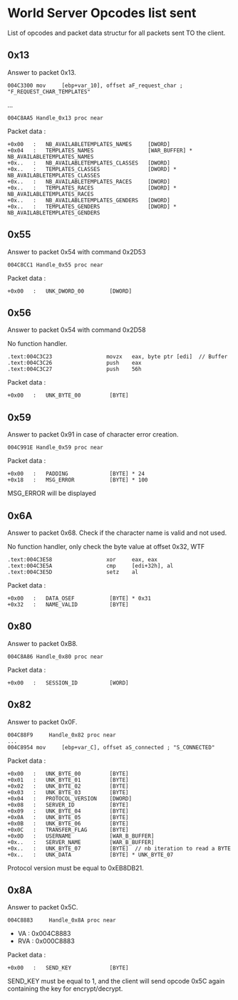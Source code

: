 # World Server Opcodes list sent

List of opcodes and packet data structur for all packets sent TO the
client.

## 0x13

Answer to packet 0x13.

    004C3300 mov     [ebp+var_10], offset aF_request_char ; "F_REQUEST_CHAR_TEMPLATES"

...

    004C8AA5 Handle_0x13 proc near

Packet data :

    +0x00   :   NB_AVAILABLETEMPLATES_NAMES     [DWORD]
    +0x04   :   TEMPLATES_NAMES                 [WAR_BUFFER] * NB_AVAILABLETEMPLATES_NAMES
    +0x..   :   NB_AVAILABLETEMPLATES_CLASSES   [DWORD]
    +0x..   :   TEMPLATES_CLASSES               [DWORD] * NB_AVAILABLETEMPLATES_CLASSES
    +0x..   :   NB_AVAILABLETEMPLATES_RACES     [DWORD]
    +0x..   :   TEMPLATES_RACES                 [DWORD] * NB_AVAILABLETEMPLATES_RACES
    +0x..   :   NB_AVAILABLETEMPLATES_GENDERS   [DWORD]
    +0x..   :   TEMPLATES_GENDERS               [DWORD] * NB_AVAILABLETEMPLATES_GENDERS

## 0x55

Answer to packet 0x54 with command 0x2D53

    004C8CC1 Handle_0x55 proc near

Packet data :

    +0x00   :   UNK_DWORD_00        [DWORD]

## 0x56

Answer to packet 0x54 with command 0x2D58

No function handler.

    .text:004C3C23                 movzx   eax, byte ptr [edi]  // Buffer
    .text:004C3C26                 push    eax
    .text:004C3C27                 push    56h

Packet data :

    +0x00   :   UNK_BYTE_00         [BYTE]

## 0x59

Answer to packet 0x91 in case of character error creation.

    004C991E Handle_0x59 proc near

Packet data :

    +0x00   :   PADDING             [BYTE] * 24
    +0x18   :   MSG_ERROR           [BYTE] * 100

MSG\_ERROR will be displayed

## 0x6A

Answer to packet 0x68.
Check if the character name is valid and not used.

No function handler, only check the byte value at offset 0x32, WTF

    .text:004C3E58                 xor     eax, eax
    .text:004C3E5A                 cmp     [edi+32h], al
    .text:004C3E5D                 setz    al

Packet data :

    +0x00   :   DATA_OSEF           [BYTE] * 0x31
    +0x32   :   NAME_VALID          [BYTE]

## 0x80

Answer to packet 0xB8.

    004C8A86 Handle_0x80 proc near

Packet data :

    +0x00   :   SESSION_ID          [WORD]


## 0x82

Answer to packet 0x0F.

    004C88F9     Handle_0x82 proc near
    ...
    004C8954 mov     [ebp+var_C], offset aS_connected ; "S_CONNECTED"

Packet data :

    +0x00   :   UNK_BYTE_00         [BYTE]
    +0x01   :   UNK_BYTE_01         [BYTE]
    +0x02   :   UNK_BYTE_02         [BYTE]
    +0x03   :   UNK_BYTE_03         [BYTE]
    +0x04   :   PROTOCOL_VERSION    [DWORD]
    +0x08   :   SERVER_ID           [BYTE]
    +0x09   :   UNK_BYTE_04         [BYTE]
    +0x0A   :   UNK_BYTE_05         [BYTE]
    +0x0B   :   UNK_BYTE_06         [BYTE]
    +0x0C   :   TRANSFER_FLAG       [BYTE]
    +0x0D   :   USERNAME            [WAR_B_BUFFER]
    +0x..   :   SERVER_NAME         [WAR_B_BUFFER]
    +0x..   :   UNK_BYTE_07         [BYTE]  // nb iteration to read a BYTE
    +0x..   :   UNK_DATA            [BYTE] * UNK_BYTE_07

Protocol version must be equal to 0xEB8DB21.

## 0x8A

Answer to packet 0x5C.

    004C8883     Handle_0x8A proc near

* VA    : 0x004C8883
* RVA   : 0x000C8883

Packet data :

    +0x00   :   SEND_KEY            [BYTE]

SEND_KEY must be equal to 1, and the client will send opcode 0x5C again
containing the key for encrypt/decrypt.
